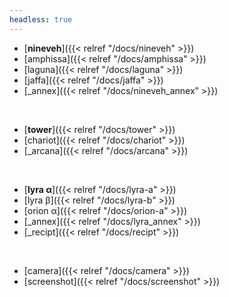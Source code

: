 ```yaml
---
headless: true
---
```


- [**nineveh**]({{< relref "/docs/nineveh" >}})
- [amphissa]({{< relref "/docs/amphissa" >}})
- [laguna]({{< relref "/docs/laguna" >}})
- [jaffa]({{< relref "/docs/jaffa" >}})
- [_annex]({{< relref "/docs/nineveh_annex" >}})
<br />

- [**tower**]({{< relref "/docs/tower" >}})
- [chariot]({{< relref "/docs/chariot" >}})
- [_arcana]({{< relref "/docs/arcana" >}})
<br />

- [**lyra α**]({{< relref "/docs/lyra-a" >}})
- [lyra β]({{< relref "/docs/lyra-b" >}})
- [orion α]({{< relref "/docs/orion-a" >}})
- [_annex]({{< relref "/docs/lyra_annex" >}})
- [_recipt]({{< relref "/docs/recipt" >}})
<br />

- [camera]({{< relref "/docs/camera" >}})
- [screenshot]({{< relref "/docs/screenshot" >}})